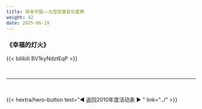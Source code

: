 ```yaml
---
title: 母亲中国——大型慈善音乐盛典
weight: 42
date: 2025-06-19
---
```


### 《幸福的灯火》

{{< bilibili BV1kyNdztEqP >}}

<br>
<hr>
<br>

{{< hextra/hero-button text="◀ 返回2010年度活动表 ▶ " link="../" >}}